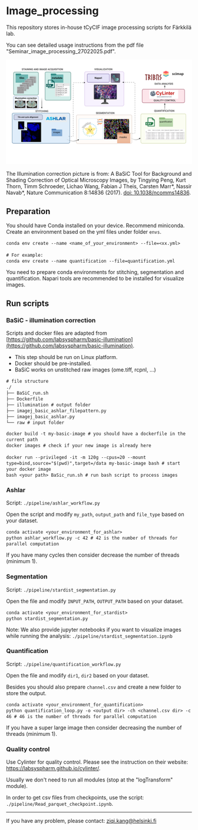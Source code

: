 # Image_processing

This repository stores in-house tCyCIF image processing scripts for Färkkilä lab.

You can see detailed usage instructions from the pdf file "Seminar_image_processing_27022025.pdf". 

![Image processing workflow](./image_workflow_new.png)

The Illumination correction picture is from: A BaSiC Tool for Background and Shading Correction of Optical Microscopy Images, by Tingying Peng, Kurt Thorn, Timm Schroeder, Lichao Wang, Fabian J Theis, Carsten Marr*, Nassir Navab*, Nature Communication 8:14836 (2017). [doi: 10.1038/ncomms14836](http://www.nature.com/articles/ncomms14836).

## Preparation

You should have Conda installed on your device. Recommend miniconda. Create an environment based on the yml files under folder ``envs``.

```
conda env create --name <name_of_your_environment> --file=<xx.yml>

# For example:
conda env create --name quantification --file=quantification.yml
```

You need to prepare conda environments for stitching, segmentation and quantification. Napari tools are recommended to be installed for visualize images.

## Run scripts

### BaSiC - illumination correction

Scripts and docker files are adapted from [https://github.com/labsyspharm/basic-illumination](https://github.com/labsyspharm/basic-illumination).

* This step should be run on Linux platform.
* Docker should be pre-installed.
* BaSiC works on unstitched raw images (ome.tiff, rcpnl, ...)

```
# file structure
./
├── BaSiC_run.sh
├── Dockerfile
├── illumination # output folder
├── imagej_basic_ashlar_filepattern.py
├── imagej_basic_ashlar.py
└── raw # input folder
```

```
docker build -t my-basic-image # you should have a dockerfile in the current path
docker images # check if your new image is already here

docker run --privileged -it -m 120g --cpus=20 --mount type=bind,source="$(pwd)",target=/data my-basic-image bash # start your docker image
bash <your path> BaSic_run.sh # run bash script to process images
```

### Ashlar

Script: ``./pipeline/ashlar_workflow.py``

Open the script and modify ``my_path``, ``output_path`` and ``file_type`` based on your dataset.

```
conda activate <your_environment_for_ashlar>
python ashlar_workflow.py -c 42 # 42 is the number of threads for parallel computation
```

If you have many cycles then consider decrease the number of threads (minimum 1).

### Segmentation

Script: ``./pipeline/stardist_segmentation.py``

Open the file and modify ``INPUT_PATH``, ``OUTPUT_PATH`` based on your dataset.

```
conda activate <your_environment_for_stardist>
python stardist_segmentation.py
```

Note: We also provide jupyter notebooks if you want to visualize images while running the analysis: ``./pipeline/stardist_segmentation.ipynb``

### Quantification

Script: ``./pipeline/quantification_workflow.py``

Open the file and modify ``dir1``, ``dir2`` based on your dataset.

Besides you should also prepare ``channel.csv`` and create a new folder to store the output.

```
conda activate <your_environment_for_quantification>
python quantification_loop.py -o <output dir> -ch <channel.csv dir> -c 46 # 46 is the number of threads for parallel computation
```

If you have a super large image then consider decreasing the number of threads (minimum 1).

### Quality control

Use Cylinter for quality control. Please see the instruction on their website: https://labsyspharm.github.io/cylinter/.

Usually we don't need to run all modules (stop at the "logTransform" module).

In order to get csv files from checkpoints, use the script: ``./pipeline/Read_parquet_checkpoint.ipynb``.

---

If you have any problem, please contact: [ziqi.kang@helsinki.fi]()
